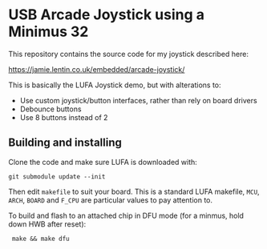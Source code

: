 # USB Arcade Joystick using a Minimus 32

This repository contains the source code for my joystick described here:

https://jamie.lentin.co.uk/embedded/arcade-joystick/

This is basically the LUFA Joystick demo, but with alterations to:

* Use custom joystick/button interfaces, rather than rely on board drivers
* Debounce buttons
* Use 8 buttons instead of 2

## Building and installing

Clone the code and make sure LUFA is downloaded with:

    git submodule update --init

Then edit ``makefile`` to suit your board. This is a standard LUFA makefile,
``MCU``, ``ARCH``, ``BOARD`` and ``F_CPU`` are particular values to pay
attention to.

To build and flash to an attached chip in DFU mode (for a minmus, hold down HWB
after reset):

     make && make dfu
